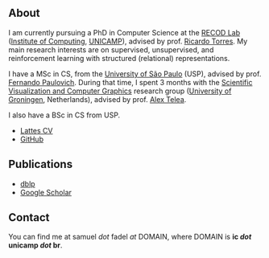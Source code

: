 ## About
I am currently pursuing a PhD in Computer Science at the [RECOD Lab](http://www.recod.ic.unicamp.br/) ([Institute of Computing](https://www.ic.unicamp.br/), [UNICAMP](https://www.unicamp.br/)), advised by prof. [Ricardo Torres](http://www.ic.unicamp.br/~rtorres/).
My main research interests are on supervised, unsupervised, and reinforcement learning with structured (relational) representations.

I have a MSc in CS, from the [University of São Paulo](https://www.usp.br/) (USP), advised by prof. [Fernando Paulovich](http://sites.google.com/site/fpaulovich/).
During that time, I spent 3 months with the [Scientific Visualization and Computer Graphics](http://www.cs.rug.nl/svcg/) research group ([University of Groningen](https://www.rug.nl/), Netherlands), advised by prof. [Alex Telea](http://www.cs.rug.nl/~alext/).

I also have a BSc in CS from USP.

* [Lattes CV](http://lattes.cnpq.br/3874774171103553)
* [GitHub](https://github.com/fadel/)

## Publications
* [dblp](https://dblp.uni-trier.de/pers/hd/f/Fadel:Samuel_G=)
* [Google Scholar](https://scholar.google.com.br/citations?user=IV7luZsAAAAJ&hl=en)

## Contact
You can find me at samuel *dot* fadel *at* DOMAIN, where DOMAIN is __ic *dot* unicamp *dot* br__.
